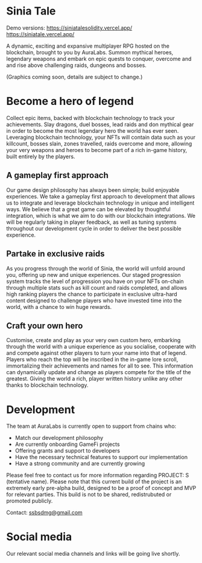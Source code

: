 # Sinia Tale
Demo versions: 
https://siniatalesolidity.vercel.app/
https://siniatale.vercel.app/


A dynamic, exciting and expansive multiplayer RPG hosted on the blockchain, brought to you by AuraLabs. Summon mythical heroes, legendary weapons and embark on epic quests to conquer, overcome and and rise above challenging raids, dungeons and bosses.

(Graphics coming soon, details are subject to change.)


# Become a hero of legend
Collect epic items, backed with blockchain technology to track your achievements. Slay dragons, duel bosses, lead raids and don mythical gear in order to become the most legendary hero the world has ever seen. 
Leveraging blockchain technology, your NFTs will contain data such as your killcount, bosses slain, zones travelled, raids overcome and more, allowing your very weapons and heroes to become part of a rich in-game history, built entirely by the players.

## A gameplay first approach

Our game design philosophy has always been simple; build enjoyable experiences. We take a gameplay first approach to development that allows us to integrate and leverage blockchain technology in unique and intelligent ways. We believe that a great game can be elevated by thoughtful integration, which is what we aim to do with our blockchain integrations. We will be regularly taking in player feedback, as well as tuning systems throughout our development cycle in order to deliver the best possible experience.

## Partake in exclusive raids

As you progress through the world of Sinia, the world will unfold around you, offering up new and unique experiences. Our staged progression system tracks the level of progression you have on your NFTs on-chain through multiple stats such as kill count and raids completed, and allows high ranking players the chance to participate in exclusive ultra-hard content designed to challenge players who have invested time into the world, with a chance to win huge rewards.

## Craft your own hero

Customise, create and play as your very own custom hero, embarking through the world with a unique experience as you socialise, cooperate with and compete against other players to turn your name into that of legend. Players who reach the top will be inscribed in the in-game lore scroll, immortalizing their achievements and names for all to see. This information can dynamically update and change as players compete for the title of the greatest. Giving the world a rich, player written history unlike any other thanks to blockchain technology. 

# Development

The team at AuraLabs is currently open to support from chains who: 
* Match our development philosophy
* Are currently onboarding GameFi projects
* Offering grants and support to developers
* Have the necessary technical features to support our implementation
* Have a strong community and are currently growing

Please feel free to contact us for more information regarding PROJECT: S (tentative name). Please note that this current build of the project is an extremely early pre-alpha build, designed to be a proof of concept and MVP for relevant parties. This build is not to be shared, redistrubuted or promoted publicly.

Contact: ssbsdmg@gmail.com

 # Social media
 Our relevant social media channels and links will be going live shortly.

